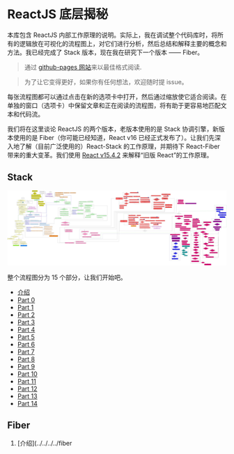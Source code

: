# ReactJS 底层揭秘

本库包含 ReactJS 内部工作原理的说明。实际上，我在调试整个代码库时，将所有的逻辑放在可视化的流程图上，对它们进行分析，然后总结和解释主要的概念和方法。我已经完成了 Stack 版本，现在我在研究下一个版本 —— Fiber。

> 通过 [github-pages 网站](https://bogdan-lyashenko.github.io/Under-the-hood-ReactJS/)来以最佳格式阅读.

> 为了让它变得更好，如果你有任何想法，欢迎随时提 issue。

每张流程图都可以通过点击在新的选项卡中打开，然后通过缩放使它适合阅读。在单独的窗口（选项卡）中保留文章和正在阅读的流程图，将有助于更容易地匹配文本和代码流。

我们将在这里谈论 ReactJS 的两个版本，老版本使用的是 Stack 协调引擎，新版本使用的是 Fiber（你可能已经知道，React v16 已经正式发布了）。让我们先深入地了解（目前广泛使用的）React-Stack 的工作原理，并期待下 React-Fiber 带来的重大变革。我们使用 [React v15.4.2](https://github.com/facebook/react/tree/v15.4.2) 来解释“旧版 React”的工作原理。


## Stack
[![](../../../../stack/images/intro/all-page-stack-reconciler-25-scale.jpg)](./stack/images/intro/all-page-stack-reconciler.svg)

整个流程图分为 15 个部分，让我们开始吧。

* [介绍](../../../../stack/book/Intro.md)
* [Part 0](../../../../stack/book/Part-0.md)
* [Part 1](../../../../stack/book/Part-1.md)
* [Part 2](../../../../stack/book/Part-2.md)
* [Part 3](../../../../stack/book/Part-3.md)
* [Part 4](../../../../stack/book/Part-4.md)
* [Part 5](../../../../stack/book/Part-5.md)
* [Part 6](../../../../stack/book/Part-6.md)
* [Part 7](../../../../stack/book/Part-7.md)
* [Part 8](../../../../stack/book/Part-8.md)
* [Part 9](../../../../stack/book/Part-9.md)
* [Part 10](../../../../stack/book/Part-10.md)
* [Part 11](../../../../stack/book/Part-11.md)
* [Part 12](../../../../stack/book/Part-12.md)
* [Part 13](../../../../stack/book/Part-13.md)
* [Part 14](../../../../stack/book/Part-14.md)



## Fiber
1. [介绍](../../../../fiber
